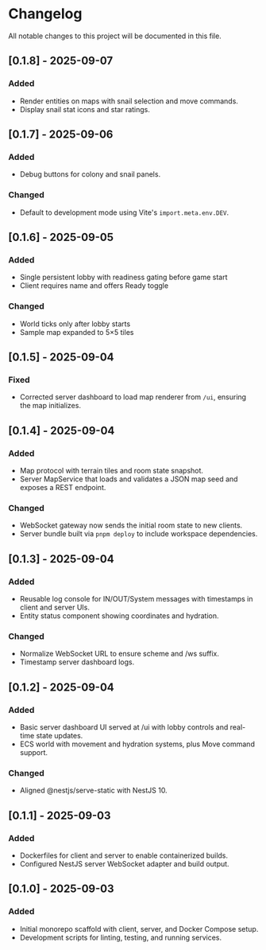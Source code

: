 # Changelog

All notable changes to this project will be documented in this file.

## [0.1.8] - 2025-09-07
### Added
- Render entities on maps with snail selection and move commands.
- Display snail stat icons and star ratings.

## [0.1.7] - 2025-09-06
### Added
- Debug buttons for colony and snail panels.
### Changed
- Default to development mode using Vite's `import.meta.env.DEV`.

## [0.1.6] - 2025-09-05
### Added
- Single persistent lobby with readiness gating before game start
- Client requires name and offers Ready toggle
### Changed
- World ticks only after lobby starts
- Sample map expanded to 5×5 tiles

## [0.1.5] - 2025-09-04
### Fixed
- Corrected server dashboard to load map renderer from `/ui`, ensuring the map initializes.

## [0.1.4] - 2025-09-04
### Added
- Map protocol with terrain tiles and room state snapshot.
- Server MapService that loads and validates a JSON map seed and exposes a REST endpoint.
### Changed
- WebSocket gateway now sends the initial room state to new clients.
- Server bundle built via `pnpm deploy` to include workspace dependencies.

## [0.1.3] - 2025-09-04
### Added
- Reusable log console for IN/OUT/System messages with timestamps in client and server UIs.
- Entity status component showing coordinates and hydration.
### Changed
- Normalize WebSocket URL to ensure scheme and /ws suffix.
- Timestamp server dashboard logs.

## [0.1.2] - 2025-09-04
### Added
- Basic server dashboard UI served at /ui with lobby controls and real-time state updates.
- ECS world with movement and hydration systems, plus Move command support.
### Changed
- Aligned @nestjs/serve-static with NestJS 10.

## [0.1.1] - 2025-09-03
### Added
- Dockerfiles for client and server to enable containerized builds.
- Configured NestJS server WebSocket adapter and build output.

## [0.1.0] - 2025-09-03
### Added
- Initial monorepo scaffold with client, server, and Docker Compose setup.
- Development scripts for linting, testing, and running services.
